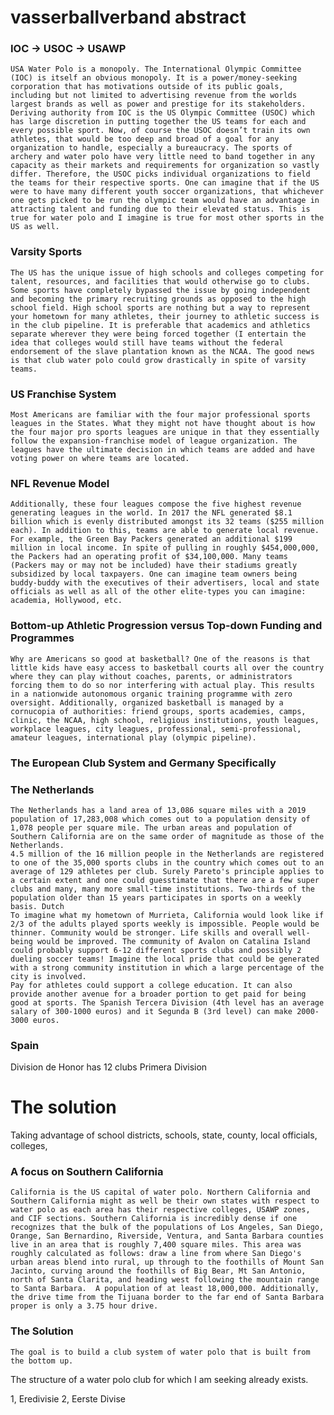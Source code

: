 # vasserballverband abstract

### IOC -> USOC -> USAWP
	USA Water Polo is a monopoly. The International Olympic Committee (IOC) is itself an obvious monopoly. It is a power/money-seeking corporation that has motivations outside of its public goals, including but not limited to advertising revenue from the worlds largest brands as well as power and prestige for its stakeholders. Deriving authority from IOC is the US Olympic Committee (USOC) which has large discretion in putting together the US teams for each and every possible sport. Now, of course the USOC doesn’t train its own athletes, that would be too deep and broad of a goal for any organization to handle, especially a bureaucracy. The sports of archery and water polo have very little need to band together in any capacity as their markets and requirements for organization so vastly differ. Therefore, the USOC picks individual organizations to field the teams for their respective sports. One can imagine that if the US were to have many different youth soccer organizations, that whichever one gets picked to be run the olympic team would have an advantage in attracting talent and funding due to their elevated status. This is true for water polo and I imagine is true for most other sports in the US as well.

### Varsity Sports
	The US has the unique issue of high schools and colleges competing for talent, resources, and facilities that would otherwise go to clubs. Some sports have completely bypassed the issue by going independent and becoming the primary recruiting grounds as opposed to the high school field. High school sports are nothing but a way to represent your hometown for many athletes, their journey to athletic success is in the club pipeline. It is preferable that academics and athletics separate wherever they were being forced together (I entertain the idea that colleges would still have teams without the federal endorsement of the slave plantation known as the NCAA. The good news is that club water polo could grow drastically in spite of varsity teams.

### US Franchise System
	Most Americans are familiar with the four major professional sports leagues in the States. What they might not have thought about is how the four major pro sports leagues are unique in that they essentially follow the expansion-franchise model of league organization. The leagues have the ultimate decision in which teams are added and have voting power on where teams are located.

### NFL Revenue Model
	Additionally, these four leagues compose the five highest revenue generating leagues in the world. In 2017 the NFL generated $8.1 billion which is evenly distributed amongst its 32 teams ($255 million each). In addition to this, teams are able to generate local revenue. For example, the Green Bay Packers generated an additional $199 million in local income. In spite of pulling in roughly $454,000,000, the Packers had an operating profit of $34,100,000. Many teams (Packers may or may not be included) have their stadiums greatly subsidized by local taxpayers. One can imagine team owners being buddy-buddy with the executives of their advertisers, local and state officials as well as all of the other elite-types you can imagine: academia, Hollywood, etc.

### Bottom-up Athletic Progression versus Top-down Funding and Programmes
	Why are Americans so good at basketball? One of the reasons is that little kids have easy access to basketball courts all over the country where they can play without coaches, parents, or administrators forcing them to do so nor interfering with actual play. This results in a nationwide autonomous organic training programme with zero oversight. Additionally, organized basketball is managed by a cornucopia of authorities: friend groups, sports academies, camps, clinic, the NCAA, high school, religious institutions, youth leagues, workplace leagues, city leagues, professional, semi-professional, amateur leagues, international play (olympic pipeline).

### The European Club System and Germany Specifically


### The Netherlands
	The Netherlands has a land area of 13,086 square miles with a 2019 population of 17,283,008 which comes out to a population density of 1,078 people per square mile. The urban areas and population of Southern California are on the same order of magnitude as those of the Netherlands.
	4.5 million of the 16 million people in the Netherlands are registered to one of the 35,000 sports clubs in the country which comes out to an average of 129 athletes per club. Surely Pareto's principle applies to a certain extent and one could guesstimate that there are a few super clubs and many, many more small-time institutions. Two-thirds of the population older than 15 years participates in sports on a weekly basis. Dutch
	To imagine what my hometown of Murrieta, California would look like if 2/3 of the adults played sports weekly is impossible. People would be thinner. Community would be stronger. Life skills and overall well-being would be improved. The community of Avalon on Catalina Island could probably support 6-12 different sports clubs and possibly 2 dueling soccer teams! Imagine the local pride that could be generated with a strong community institution in which a large percentage of the city is involved.
	Pay for athletes could support a college education. It can also provide another avenue for a broader portion to get paid for being good at sports. The Spanish Tercera Division (4th level has an average salary of 300-1000 euros) and it Segunda B (3rd level) can make 2000-3000 euros.

### Spain
Division de Honor has 12 clubs
Primera Division

# The solution
Taking advantage of school districts, schools, state, county, local officials, colleges,

### A focus on Southern California
	California is the US capital of water polo. Northern California and Southern California might as well be their own states with respect to water polo as each area has their respective colleges, USAWP zones, and CIF sections. Southern California is incredibly dense if one recognizes that the bulk of the populations of Los Angeles, San Diego, Orange, San Bernardino, Riverside, Ventura, and Santa Barbara counties live in an area that is roughly 7,400 square miles. This area was roughly calculated as follows: draw a line from where San Diego's urban areas blend into rural, up through to the foothills of Mount San Jacinto, curving around the foothills of Big Bear, Mt San Antonio, north of Santa Clarita, and heading west following the mountain range to Santa Barbara.  A population of at least 18,000,000. Additionally, the drive time from the Tijuana border to the far end of Santa Barbara proper is only a 3.75 hour drive.
		
### The Solution
	The goal is to build a club system of water polo that is built from the bottom up.
The structure of a water polo club for which I am seeking already exists.

1, Eredivisie
2, Eerste Divise

